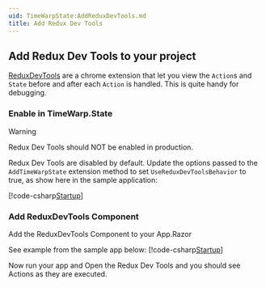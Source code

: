 ```yaml
---
uid: TimeWarpState:AddReduxDevTools.md
title: Add Redux Dev Tools
---
```


## Add Redux Dev Tools to your project

[ReduxDevTools](https://chrome.google.com/webstore/detail/redux-devtools/lmhkpmbekcpmknklioeibfkpmmfibljd) are a chrome extension that let you view the `Action`s and `State` before and after each `Action` is handled.
This is quite handy for debugging.

### Enable in TimeWarp.State

> [!WARNING]
> Redux Dev Tools should NOT be enabled in production.

Redux Dev Tools are disabled by default.  Update the options passed to the `AddTimeWarpState` extension method to set `UseReduxDevToolsBehavior` to true, as show here in the sample application:

[!code-csharp[Startup](../../Samples/01-ReduxDevTools/Wasm/Sample01Wasm/Program.cs?highlight=15 "Code Link")]

### Add ReduxDevTools Component

Add the ReduxDevTools Component to your App.Razor

See example from the sample app below:
[!code-csharp[Startup](../../Samples/01-ReduxDevTools/Wasm/Sample01Wasm/App.razor?highlight=15,19 "Code Link")]

Now run your app and Open the Redux Dev Tools and you should see Actions as they are executed.
